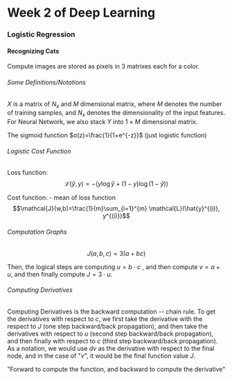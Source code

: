 # Week 2 of Deep Learning

### Logistic Regression
#### Recognizing Cats
Compute images are stored as pixels in 3 matrixes each for a color.

###### Some Definitions/Notations
$X$ is a matrix of $N_x$ and $M$ dimensional matrix, where $M$ denotes the number of training samples, and $N_x$ denotes the dimensionality of the input features. For Neural Network, we also stack $Y$ into $1\times M$ dimensional matrix.

The sigmoid function $σ(z)=\frac{1}{1+e^{-z}}$ (just logistic function)

###### Logistic Cost Function
Loss function:
$$\mathcal{L}(\hat{y}, y)=-(y\log \hat{y} + (1-y)\log (1-\hat{y}))$$

Cost function: - mean of loss function
$$\mathcal{J}(w,b)=\frac{1}{m}\sum_{i=1}^{m} \mathcal{L}(\hat{y}^{(i)}, y^{(i)})$$

###### Computation Graphs
$$J(a,b,c)=3(a+bc)$$

Then, the logical steps are computing $u = b⋅c$ , and then compute $v = a+u$, and then finally compute $J=3⋅u$.

###### Computing Derivatives
Computing Derivatives is the backward computation -- chain rule. To get the derivatives with respect to $c$, we first take the derivative with the respect to $J$ (one step backward/back propagation), and then take the derivatives with respect to $u$ (second step backward/back propagation), and then finally with respect to $c$ (third step backward/back propagation). As a notation, we would use $dv$ as the derivative with respect to the final node, and in the case of "$v$", it would be the final function value $J$.

"Forward to compute the function, and backward to compute the derivative"

######
